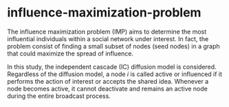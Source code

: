 # influence-maximization-problem
The influence maximization problem (IMP) aims to determine the most influential individuals within a social network under interest. In fact, the problem consist of finding a small subset of nodes (seed nodes) in a graph that could maximize the spread of influence.

In this study, the independent cascade (IC) diffusion model is considered. Regardless of the diffusion model, a node *i* is called active or influenced if it performs the action of interest or accepts the shared idea. Whenever a node becomes active, it cannot deactivate and remains an active node during the entire broadcast process.
